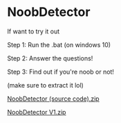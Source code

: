 # NoobDetector

If want to try it out

Step 1: Run the .bat (on windows 10)

Step 2: Answer the questions!

Step 3: Find out if you're noob or not!

(make sure to extract it lol)

[NoobDetector (source code).zip](https://github.com/butterfriez/NoobDetector/files/9091751/NoobDetector.source.code.zip)

[NoobDetector V1.zip](https://github.com/butterfriez/NoobDetector/files/9091761/NoobDetector.V1.zip)
